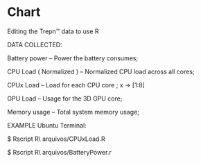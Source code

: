 # Chart
Editing the Trepn™ data to use R


DATA COLLECTED:


Battery power  – Power the battery consumes;

CPU Load ( Normalized )  – Normalized CPU load across all cores;

CPUx Load  – Load for each CPU core ; x -> [1:8]

GPU Load  – Usage for the 3D GPU core;

Memory usage – Total system memory usage;


EXAMPLE Ubuntu Terminal:

$ Rscript R\ arquivos/CPUxLoad.R

$ Rscript R\ arquivos/BatteryPower.r
